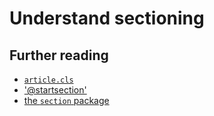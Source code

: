 # Understand sectioning

## Further reading

* [`article.cls`](http://confsys.encs.concordia.ca/public_files/sample/article.cls)
* ['\@startsection'](https://tex.stackexchange.com/questions/31780/where-can-i-find-help-files-or-documentation-for-commands-like-startsection-fo/31782)
* [the `section` package](http://mirrors.ibiblio.org/CTAN/macros/latex/contrib/section/section-doc.pdf)